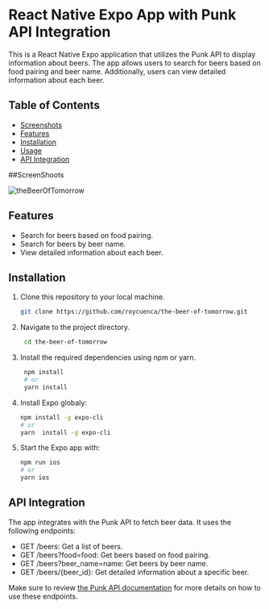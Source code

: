 # React Native Expo App with Punk API Integration

This is a React Native Expo application that utilizes the Punk API to display information about beers. The app allows users to search for beers based on food pairing and beer name. Additionally, users can view detailed information about each beer.

## Table of Contents
- [Screenshots](#screenshots)
- [Features](#features)
- [Installation](#installation)
- [Usage](#usage)
- [API Integration](#api-integration)

##ScreenShoots

![theBeerOfTomorrow](https://github.com/roycuenca/the-beer-of-tomorrow/assets/38863724/9fe48568-8e7b-43d0-a755-1610cf0f0b0b)

## Features

- Search for beers based on food pairing.
- Search for beers by beer name.
- View detailed information about each beer.

## Installation

1. Clone this repository to your local machine.
   
   ```sh
   git clone https://github.com/roycuenca/the-beer-of-tomorrow.git
   ```
2. Navigate to the project directory.

   ```sh
    cd the-beer-of-tomorrow
   ```
3. Install the required dependencies using npm or yarn.

   ```sh
    npm install
    # or
    yarn install
   ```
4. Install Expo globaly:

    ```sh
    npm install -g expo-cli
    # or
    yarn  install -g expo-cli
   ```
5. Start the Expo app with:

    ```sh
    npm run ios
    # or
    yarn ios
   ```


## API Integration

The app integrates with the Punk API to fetch beer data. It uses the following endpoints:

- GET /beers: Get a list of beers.
- GET /beers?food=food: Get beers based on food pairing.
- GET /beers?beer_name=name: Get beers by beer name.
- GET /beers/{beer_id}: Get detailed information about a specific beer.

Make sure to review [the Punk API documentation](https://punkapi.com/documentation/v2) for more details on how to use these endpoints.
